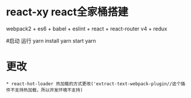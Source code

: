 
# react-xy react全家桶搭建
webpack2 + es6 + babel + eslint + react + react-router v4 + redux 

#启动 运行
    yarn install 
    yarn start
    yarn 

# 更改
    * react-hot-loader 热加载的方式更改('extract-text-webpack-plugin//这个插  件不支持热加载，所以开发环境不支持)
